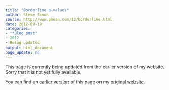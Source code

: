 ```yaml
---
title: "Borderline p-values"
author: Steve Simon
source: http://www.pmean.com/12/borderline.html
date: 2012-09-19
categories:
- "*Blog post"
- 2012
- Being updated
output: html_document
page_update: no
---
```


This page is currently being updated from the earlier version of my website. Sorry that it is not yet fully available.

<!---More--->

You can find an [earlier version][sim1] of this page on my [original website][sim2].

[sim1]: http://www.pmean.com/12/borderline.html
[sim2]: http://www.pmean.com/original_site.html
